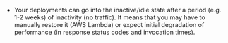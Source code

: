  - Your deployments can go into the inactive/idle state after a period (e.g. 1-2 weeks) of inactivity (no traffic). It means that you may have to manually restore it (AWS Lambda) or expect initial degradation of performance (in response status codes and invocation times).  
 